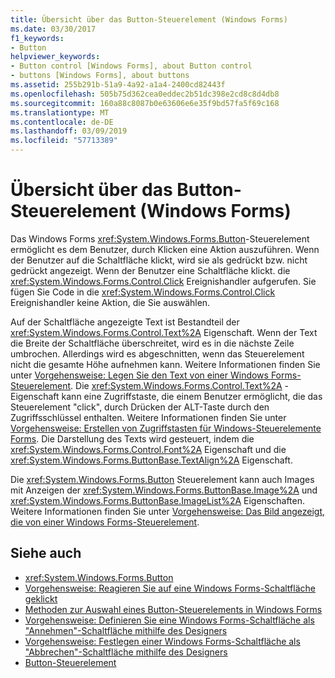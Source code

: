 ```yaml
---
title: Übersicht über das Button-Steuerelement (Windows Forms)
ms.date: 03/30/2017
f1_keywords:
- Button
helpviewer_keywords:
- Button control [Windows Forms], about Button control
- buttons [Windows Forms], about buttons
ms.assetid: 255b291b-51a9-4a92-a1a4-2400cd82443f
ms.openlocfilehash: 505b75d362cea0eddec2b51dc398e2cd8c8d4db8
ms.sourcegitcommit: 160a88c8087b0e63606e6e35f9bd57fa5f69c168
ms.translationtype: MT
ms.contentlocale: de-DE
ms.lasthandoff: 03/09/2019
ms.locfileid: "57713389"
---
```

# <a name="button-control-overview-windows-forms"></a>Übersicht über das Button-Steuerelement (Windows Forms)
Das Windows Forms <xref:System.Windows.Forms.Button>-Steuerelement ermöglicht es dem Benutzer, durch Klicken eine Aktion auszuführen. Wenn der Benutzer auf die Schaltfläche klickt, wird sie als gedrückt bzw. nicht gedrückt angezeigt. Wenn der Benutzer eine Schaltfläche klickt. die <xref:System.Windows.Forms.Control.Click> Ereignishandler aufgerufen. Sie fügen Sie Code in die <xref:System.Windows.Forms.Control.Click> Ereignishandler keine Aktion, die Sie auswählen.  
  
 Auf der Schaltfläche angezeigte Text ist Bestandteil der <xref:System.Windows.Forms.Control.Text%2A> Eigenschaft. Wenn der Text die Breite der Schaltfläche überschreitet, wird es in die nächste Zeile umbrochen. Allerdings wird es abgeschnitten, wenn das Steuerelement nicht die gesamte Höhe aufnehmen kann. Weitere Informationen finden Sie unter [Vorgehensweise: Legen Sie den Text von einer Windows Forms-Steuerelement](how-to-set-the-text-displayed-by-a-windows-forms-control.md). Die <xref:System.Windows.Forms.Control.Text%2A> -Eigenschaft kann eine Zugriffstaste, die einem Benutzer ermöglicht, die das Steuerelement "click", durch Drücken der ALT-Taste durch den Zugriffsschlüssel enthalten. Weitere Informationen finden Sie unter [Vorgehensweise: Erstellen von Zugriffstasten für Windows-Steuerelemente Forms](how-to-create-access-keys-for-windows-forms-controls.md). Die Darstellung des Texts wird gesteuert, indem die <xref:System.Windows.Forms.Control.Font%2A> Eigenschaft und die <xref:System.Windows.Forms.ButtonBase.TextAlign%2A> Eigenschaft.  
  
 Die <xref:System.Windows.Forms.Button> Steuerelement kann auch Images mit Anzeigen der <xref:System.Windows.Forms.ButtonBase.Image%2A> und <xref:System.Windows.Forms.ButtonBase.ImageList%2A> Eigenschaften. Weitere Informationen finden Sie unter [Vorgehensweise: Das Bild angezeigt, die von einer Windows Forms-Steuerelement](how-to-set-the-image-displayed-by-a-windows-forms-control.md).  
  
## <a name="see-also"></a>Siehe auch
- <xref:System.Windows.Forms.Button>
- [Vorgehensweise: Reagieren Sie auf eine Windows Forms-Schaltfläche geklickt](how-to-respond-to-windows-forms-button-clicks.md)
- [Methoden zur Auswahl eines Button-Steuerelements in Windows Forms](ways-to-select-a-windows-forms-button-control.md)
- [Vorgehensweise: Definieren Sie eine Windows Forms-Schaltfläche als "Annehmen"-Schaltfläche mithilfe des Designers](designate-a-wf-button-as-the-accept-button-using-the-designer.md)
- [Vorgehensweise: Festlegen einer Windows Forms-Schaltfläche als "Abbrechen"-Schaltfläche mithilfe des Designers](designate-a-wf-button-as-the-cancel-button-using-the-designer.md)
- [Button-Steuerelement](button-control-windows-forms.md)
